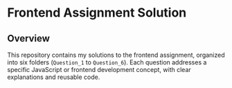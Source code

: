 # Frontend Assignment Solution

## Overview
This repository contains my solutions to the frontend assignment, organized into six folders (`Question_1` to `Question_6`). Each question addresses a specific JavaScript or frontend development concept, with clear explanations and reusable code.
